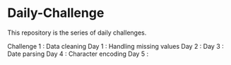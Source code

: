 # Daily-Challenge
This repository is the series of daily challenges.

Challenge 1 : Data cleaning
  Day 1 : Handling missing values
  Day 2 : 
  Day 3 : Date parsing
  Day 4 : Character encoding
  Day 5 :
